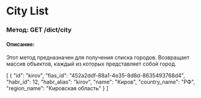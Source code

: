 # City List

### Метод: GET /dict/city
#### Описание:
Этот метод предназначен для получения списка городов. Возвращает массив объектов, каждый из которых представляет собой город.

<api-endpoint openapi-path="../openapi.json" endpoint="/dict/city" method="get">
<response type="200">
<sample>
[
    {
        "id": "kirov",
        "fias_id": "452a2ddf-88a1-4e35-8d8d-8635493768d4",
        "habr_id": 12,
        "habr_alias": "kirov",
        "name": "Киров",
        "country_name": "РФ",
        "region_name": "Кировская область"
    }
]
</sample>
</response>
</api-endpoint>